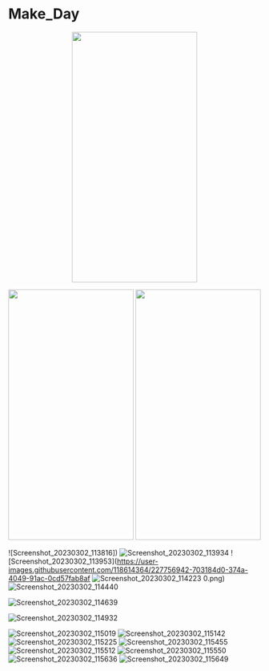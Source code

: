 # Make_Day
<p align="center">
  <img src="https://user-images.githubusercontent.com/118614364/227756940-0cc4b409-0c21-466b-89c8-d113e6e66630.png" width="250" height = "500" >
</p>
<p align="center">
  <img src="https://user-images.githubusercontent.com/118614364/227756941-2ad1a132-b742-4317-aac4-d1af591d1502.png" width="250" height = "500" >
  <img src="https://user-images.githubusercontent.com/118614364/227754770-83593ba5-e359-4411-8b6f-b5f2f35d757d.png" width="250" height = "500" >
</p>


![Screenshot_20230302_113816])
![Screenshot_20230302_113934]()
![Screenshot_20230302_113953](https://user-images.githubusercontent.com/118614364/227756942-703184d0-374a-4049-91ac-0cd57fab8af
![Screenshot_20230302_114223](https://user-images.githubusercontent.com/118614364/227756946-be8b3e22-95ab-49a2-9f65-3d91cfcc108d.png)
0.png)
![Screenshot_20230302_114440](https://user-images.githubusercontent.com/118614364/227756952-c625de26-e614-4b37-bd6e-911400b1e480.png)

![Screenshot_20230302_114639](https://user-images.githubusercontent.com/118614364/227756959-7a8c5d49-7c04-4cf2-8aa9-eb1c2c2b237a.png)

![Screenshot_20230302_114932](https://user-images.githubusercontent.com/118614364/227756962-61479d79-d53e-41ae-a2c6-bcb052e62313.png)

![Screenshot_20230302_115019](https://user-images.githubusercontent.com/118614364/227756963-4da58654-3d6d-47ae-a83d-242b2fb3554b.png)
![Screenshot_20230302_115142](https://user-images.githubusercontent.com/118614364/227756966-cd24ac3c-6392-4c25-bc5a-e5720f03cebb.png)
![Screenshot_20230302_115225](https://user-images.githubusercontent.com/118614364/227756970-34432c1c-ce26-43ae-80c7-a1273915c7a5.png)
![Screenshot_20230302_115455](https://user-images.githubusercontent.com/118614364/227756973-c6ae794f-fe11-4683-a8c3-1683d58b89ca.png)
![Screenshot_20230302_115512](https://user-images.githubusercontent.com/118614364/227756977-308fb9e3-16cd-4aa4-a97c-90284208941c.png)
![Screenshot_20230302_115550](https://user-images.githubusercontent.com/118614364/227756978-85bb2ecc-a4b0-4a3f-8c31-ad8f5dfd55a2.png)
![Screenshot_20230302_115636](https://user-images.githubusercontent.com/118614364/227756982-d11ea3be-dede-46cb-a9be-b84b8094610b.png)
![Screenshot_20230302_115649](https://user-images.githubusercontent.com/118614364/227756983-680631b6-33f2-4fad-ad20-a218a7da6ba1.png)

